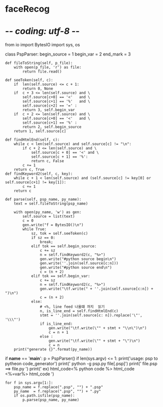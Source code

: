 # faceRecog
# -*- coding: utf-8 -*-
from io import BytesIO
import sys, os

class PspParser:
    begin_source = 1
    begin_var = 2
    end_mark = 3

    def fileToString(self, p_file):
        with open(p_file, 'r') as file:
            return file.read()

    def seeToken(self, c):
        if  len(self.source) <= c + 1:
            return 0, None
        if  c + 3 <= len(self.source) and \
            self.source[c+0] == '<'   and \
            self.source[c+1] == '%'   and \
            self.source[c+2] == '=' :
            return 3, self.begin_var
        if  c + 2 <= len(self.source) and \
            self.source[c+0] == '<'   and \
            self.source[c+1] == '%' :
            return 2, self.begin_source
        return 1, self.source[c]

    def findHtmlEnd(self, c):
        while c < len(self.source) and self.source[c] != "\n":
            if c + 2 <= len(self.source) and \
                self.source[c + 0] == '<' and \
                self.source[c + 1] == '%':
                return c, False
            c += 1
        return c, True
    def findKeyword2(self, c, key):
        while c + 1 < len(self.source) and (self.source[c] != key[0] or self.source[c+1] != key[1]):
            c += 1
        return c

    def parse(self, psp_name, py_name):
        text = self.fileToString(psp_name)

        with open(py_name, 'w') as gen:
            self.source = list(text)
            c = 0
            gen.write("f = BytesIO()\n")
            while True:
                sz, tok = self.seeToken(c)
                if sz == 0:
                    break;
                elif tok == self.begin_source:
                    c += sz
                    n = self.findKeyword2(c, "%>")
                    gen.write("#python source begin\n")
                    gen.write(''.join(self.source[c:n]))
                    gen.write("#python source end\n")
                    c = (n + 2)
                elif tok == self.begin_var:
                    c += sz
                    n = self.findKeyword2(c, "%>")
                    gen.write("\tf.write(" + ''.join(self.source[c:n]) + ")\n")
                    c = (n + 2)
                else:
                    # <%, line feed 나올떄 까지  읽기
                    n, is_line_end = self.findHtmlEnd(c)
                    stmt = ''.join(self.source[c: n]).replace('\"', '\\\"')
                    if is_line_end:
                        gen.write("\tf.write(\"" + stmt + "\\n\")\n")
                        c = n + 1
                    else :
                        gen.write("\tf.write(\"" + stmt + "\")\n")
                        c = n
        print("generate {}".format(py_name))

if __name__ == '__main__':
    p = PspParser()
    if len(sys.argv) <= 1:
        print('usage: psp to pytheon code_generator')
        print('        python -g psp.py file[.psp]')
        print('            file.psp ==> file.py ')
        print('            ex) html_code<% python code %>  html_code <%=var%> html_code ')

    for f in sys.argv[1:]:
        psp_name = f.replace(".psp", "") + ".psp"
        py_name  = f.replace(".psp", "") + ".py"
        if os.path.isfile(psp_name):
            p.parse(psp_name, py_name)
